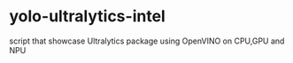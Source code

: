 # yolo-ultralytics-intel
script that showcase Ultralytics package using OpenVINO on CPU,GPU and NPU
